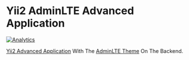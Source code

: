Yii2 AdminLTE Advanced Application
==================================
[![Analytics](https://ga-beacon.appspot.com/UA-65295275-1/yii2-adminlte)](https://github.com/igrigorik/ga-beacon)

[Yii2 Advanced Application](https://github.com/yiisoft/yii2-app-advanced) With The [AdminLTE Theme](https://github.com/almasaeed2010/AdminLTE) On The Backend.
